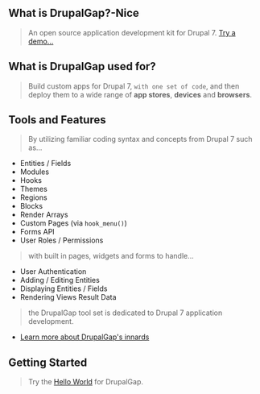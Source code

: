 ## What is DrupalGap?-Nice

> An open source application development kit for Drupal 7. [Try a demo...](http://demo.drupalgap.org) 

## What is DrupalGap used for?

> Build custom apps for Drupal 7, `with one set of code`, and then deploy them to a wide range of **app stores**, **devices** and **browsers**.

## Tools and Features

> By utilizing familiar coding syntax and concepts from Drupal 7 such as...

- Entities / Fields
- Modules
- Hooks
- Themes
- Regions
- Blocks
- Render Arrays
- Custom Pages (via `hook_menu()`)
- Forms API
- User Roles / Permissions

> with built in pages, widgets and forms to handle...

- User Authentication
- Adding / Editing Entities
- Displaying Entities / Fields
- Rendering Views Result Data

> the DrupalGap tool set is dedicated to Drupal 7 application development.

- [Learn more about DrupalGap's innards](http://docs.drupalgap.org/7/Introduction/How_DrupalGap_Works)

## Getting Started

> Try the [Hello World](http://docs.drupalgap.org/7/Hello_World) for DrupalGap.

